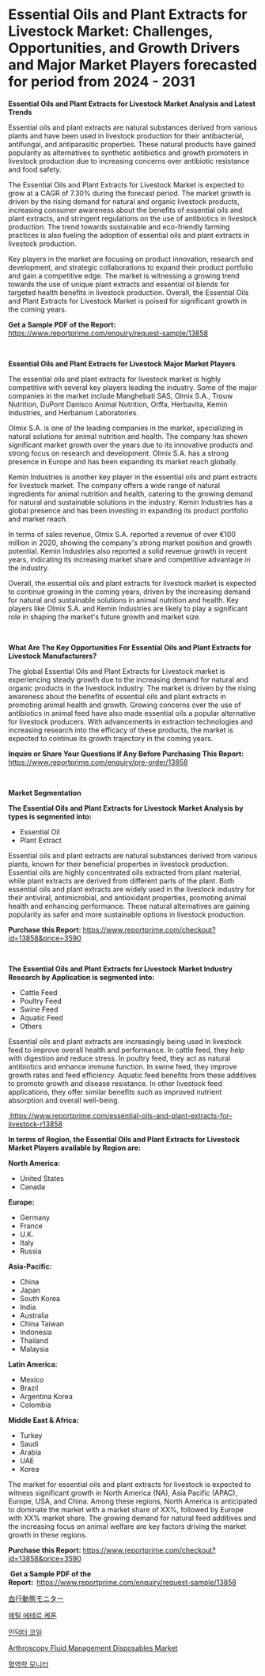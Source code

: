 <p><h1>Essential Oils and Plant Extracts for Livestock Market: Challenges, Opportunities, and Growth Drivers and Major Market Players forecasted for period from 2024 - 2031</h1></p><p><strong>Essential Oils and Plant Extracts for Livestock Market Analysis and Latest Trends</strong></p>
<p><p>Essential oils and plant extracts are natural substances derived from various plants and have been used in livestock production for their antibacterial, antifungal, and antiparasitic properties. These natural products have gained popularity as alternatives to synthetic antibiotics and growth promoters in livestock production due to increasing concerns over antibiotic resistance and food safety.</p><p>The Essential Oils and Plant Extracts for Livestock Market is expected to grow at a CAGR of 7.30% during the forecast period. The market growth is driven by the rising demand for natural and organic livestock products, increasing consumer awareness about the benefits of essential oils and plant extracts, and stringent regulations on the use of antibiotics in livestock production. The trend towards sustainable and eco-friendly farming practices is also fueling the adoption of essential oils and plant extracts in livestock production.</p><p>Key players in the market are focusing on product innovation, research and development, and strategic collaborations to expand their product portfolio and gain a competitive edge. The market is witnessing a growing trend towards the use of unique plant extracts and essential oil blends for targeted health benefits in livestock production. Overall, the Essential Oils and Plant Extracts for Livestock Market is poised for significant growth in the coming years.</p></p>
<p><strong>Get a Sample PDF of the Report:&nbsp;</strong> <a href="https://www.reportprime.com/enquiry/request-sample/13858">https://www.reportprime.com/enquiry/request-sample/13858</a></p>
<p>&nbsp;</p>
<p><strong>Essential Oils and Plant Extracts for Livestock Major Market Players</strong></p>
<p><p>The essential oils and plant extracts for livestock market is highly competitive with several key players leading the industry. Some of the major companies in the market include Manghebati SAS, Olmix S.A., Trouw Nutrition, DuPont Danisco Animal Nutrition, Orffa, Herbavita, Kemin Industries, and Herbarium Laboratories.</p><p>Olmix S.A. is one of the leading companies in the market, specializing in natural solutions for animal nutrition and health. The company has shown significant market growth over the years due to its innovative products and strong focus on research and development. Olmix S.A. has a strong presence in Europe and has been expanding its market reach globally.</p><p>Kemin Industries is another key player in the essential oils and plant extracts for livestock market. The company offers a wide range of natural ingredients for animal nutrition and health, catering to the growing demand for natural and sustainable solutions in the industry. Kemin Industries has a global presence and has been investing in expanding its product portfolio and market reach.</p><p>In terms of sales revenue, Olmix S.A. reported a revenue of over €100 million in 2020, showing the company's strong market position and growth potential. Kemin Industries also reported a solid revenue growth in recent years, indicating its increasing market share and competitive advantage in the industry.</p><p>Overall, the essential oils and plant extracts for livestock market is expected to continue growing in the coming years, driven by the increasing demand for natural and sustainable solutions in animal nutrition and health. Key players like Olmix S.A. and Kemin Industries are likely to play a significant role in shaping the market's future growth and market size.</p></p>
<p>&nbsp;</p>
<p><strong>What Are The Key Opportunities For Essential Oils and Plant Extracts for Livestock Manufacturers?</strong></p>
<p><p>The global Essential Oils and Plant Extracts for Livestock market is experiencing steady growth due to the increasing demand for natural and organic products in the livestock industry. The market is driven by the rising awareness about the benefits of essential oils and plant extracts in promoting animal health and growth. Growing concerns over the use of antibiotics in animal feed have also made essential oils a popular alternative for livestock producers. With advancements in extraction technologies and increasing research into the efficacy of these products, the market is expected to continue its growth trajectory in the coming years.</p></p>
<p><strong>Inquire or Share Your Questions If Any Before Purchasing This Report:</strong> <a href="https://www.reportprime.com/enquiry/pre-order/13858">https://www.reportprime.com/enquiry/pre-order/13858</a></p>
<p>&nbsp;</p>
<p><strong>Market Segmentation</strong></p>
<p><strong>The Essential Oils and Plant Extracts for Livestock Market Analysis by types is segmented into:</strong></p>
<p><ul><li>Essential Oil</li><li>Plant Extract</li></ul></p>
<p><p>Essential oils and plant extracts are natural substances derived from various plants, known for their beneficial properties in livestock production. Essential oils are highly concentrated oils extracted from plant material, while plant extracts are derived from different parts of the plant. Both essential oils and plant extracts are widely used in the livestock industry for their antiviral, antimicrobial, and antioxidant properties, promoting animal health and enhancing performance. These natural alternatives are gaining popularity as safer and more sustainable options in livestock production.</p></p>
<p><strong>Purchase this Report:&nbsp;</strong><a href="https://www.reportprime.com/checkout?id=13858&price=3590">https://www.reportprime.com/checkout?id=13858&price=3590</a></p>
<p>&nbsp;</p>
<p><strong>The Essential Oils and Plant Extracts for Livestock Market Industry Research by Application is segmented into:</strong></p>
<p><ul><li>Cattle Feed</li><li>Poultry Feed</li><li>Swine Feed</li><li>Aquatic Feed</li><li>Others</li></ul></p>
<p><p>Essential oils and plant extracts are increasingly being used in livestock feed to improve overall health and performance. In cattle feed, they help with digestion and reduce stress. In poultry feed, they act as natural antibiotics and enhance immune function. In swine feed, they improve growth rates and feed efficiency. Aquatic feed benefits from these additives to promote growth and disease resistance. In other livestock feed applications, they offer similar benefits such as improved nutrient absorption and overall well-being.</p></p>
<p><a href="https://www.reportprime.com/essential-oils-and-plant-extracts-for-livestock-r13858">&nbsp;https://www.reportprime.com/essential-oils-and-plant-extracts-for-livestock-r13858</a></p>
<p><strong>In terms of Region, the Essential Oils and Plant Extracts for Livestock Market Players available by Region are:</strong></p>
<p>
    <p> <strong> North America: </strong>
        <ul>
            <li>United States</li>
            <li>Canada</li>
        </ul>
        </p> 
    <p> <strong> Europe: </strong>
        <ul>
            <li>Germany</li>
            <li>France</li>
            <li>U.K.</li>
            <li>Italy</li>
            <li>Russia</li>
        </ul>
        </p> 
    <p> <strong> Asia-Pacific: </strong>
        <ul>
            <li>China</li>
            <li>Japan</li>
            <li>South Korea</li>
            <li>India</li>
            <li>Australia</li>
            <li>China Taiwan</li>
            <li>Indonesia</li>
            <li>Thailand</li>
            <li>Malaysia</li>
        </ul>
        </p> 
    <p> <strong> Latin America: </strong>
        <ul>
            <li>Mexico</li>
            <li>Brazil</li>
            <li>Argentina Korea</li>
            <li>Colombia</li>
        </ul>
        </p> 
    <p> <strong> Middle East & Africa: </strong>
        <ul>
            <li>Turkey</li>
            <li>Saudi</li>
            <li>Arabia</li>
            <li>UAE</li>
            <li>Korea</li>
        </ul>
    </p>
    </p>
<p><p>The market for essential oils and plant extracts for livestock is expected to witness significant growth in North America (NA), Asia Pacific (APAC), Europe, USA, and China. Among these regions, North America is anticipated to dominate the market with a market share of XX%, followed by Europe with XX% market share. The growing demand for natural feed additives and the increasing focus on animal welfare are key factors driving the market growth in these regions.</p></p>
<p><strong>Purchase this Report: </strong><a href="https://www.reportprime.com/checkout?id=13858&price=3590">https://www.reportprime.com/checkout?id=13858&price=3590</a></p>
<p>&nbsp;<strong>Get a Sample PDF of the Report:&nbsp;&nbsp;</strong><a href="https://www.reportprime.com/enquiry/request-sample/13858">https://www.reportprime.com/enquiry/request-sample/13858</a></p>
<p><strong></strong></p>
<p><p><a href="https://github.com/hwbcz413288296/Market-Research-Report-List-1/blob/main/983124036389.md">血行動態モニター</a></p><p><a href="https://medium.com/@cleocarroll2023/%EB%A9%94%ED%8B%B8-%EC%97%90%ED%85%8C%EB%A5%B4-%EC%BC%80%ED%86%A4-%EC%8B%9C%EC%9E%A5-%EB%B6%84%EC%84%9D-%EA%B7%B8%EC%9D%98-cagr-%EC%8B%9C%EC%9E%A5-%EC%84%B8%EB%B6%84%ED%99%94-%EB%B0%8F-%EA%B8%80%EB%A1%9C%EB%B2%8C-%EC%82%B0%EC%97%85-%EA%B0%9C%EC%9A%94-4c053acaf50b">메틸 에테르 케톤</a></p><p><a href="https://medium.com/@cleocarroll2023/%EC%9D%B8%EB%8D%95%ED%84%B0-%EC%BD%94%EC%9D%BC-%EC%8B%9C%EC%9E%A5-%EC%A2%85%EB%A5%98-%EC%9D%91%EC%9A%A9-%EB%B0%8F-%EC%A7%80%EB%A6%AC%EC%97%90-%EB%8C%80%ED%95%9C-%ED%8F%AC%EA%B4%84%EC%A0%81-%ED%8F%89%EA%B0%80-93ed26de4789">인덕터 코일</a></p><p><a href="https://github.com/Sherrillcrooksxa8i18ucf2m/Market-Research-Report-List-2/blob/main/arthroscopy-fluid-management-disposables-market.md">Arthroscopy Fluid Management Disposables Market</a></p><p><a href="https://github.com/fredrickeglers/Market-Research-Report-List-1/blob/main/567350536384.md">혈역학 모니터</a></p></p>